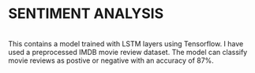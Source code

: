 # SENTIMENT ANALYSIS
<br>
This contains a model trained with LSTM layers using Tensorflow. I have used a preprocessed IMDB movie review dataset. The model can classify movie reviews as postive or negative with an accuracy of 87%.
